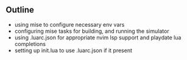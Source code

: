 

## Outline

- using mise to configure necessary env vars
- configuring mise tasks for building, and running the simulator
- using .luarc.json for appropriate nvim lsp support and playdate lua completions
- setting up init.lua to use .luarc.json if it present

